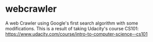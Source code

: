 # webcrawler
A web Crawler using Google's first search algorithm with some modifications.
This is a result of taking Udacity's course CS101: https://www.udacity.com/course/intro-to-computer-science--cs101
